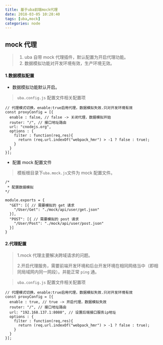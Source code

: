 ```yaml
---
title: 基于uba前端mock代理
date: 2018-03-05 10:28:40
tags: [uba,mock]
categories: node
---
```

## mock 代理

>1. uba 自带 mock 代理插件，默认配置为开启代理功能。
>2. 数据模拟功能对开发环境有效，生产环境无效。

#### 1.数据模拟配置
- 数据模拟功能默认开启。
> `uba.config.js` 配置文件相关配置项
```
// 代理模式切换，enable:true启用代理，数据模拟失效.只对开发环境有效
const proxyConfig = [{
  enable : false, // false -> 关闭代理，数据模拟开始
  router: "/", // 接口地址路由
  url: "cnodejs.org",
  options : {
    filter : function(req,res){
      return (req.url.indexOf("webpack_hmr") > -1 ? false : true);
    }
  }
}];
```
<!--more-->
- 配置 mock 配置文件
> 模板根目录下`uba.mock.js`文件为 mock 配置文件。
```
/*
 * 配置数据模拟
*/

module.exports = {
  "GET": [{ // 需要模拟的 get 请求
    "/User/Get": "./mock/api/user/get.json"
  }],
  "POST": [{ // 需要模拟的 post 请求
    "/User/Post": "./mock/api/user/post.json"
  }]
}
```
#### 2.代理配置
> 1.mock 代理主要解决跨域请求的问题。
>
> 2.开启代理服务，需要前端开发环境和后台开发环境在相同网络当中（即相同局域网内同一网段）。并能正常 `ping` 通。

> `uba.config.js` 配置文件相关配置项

```
// 代理模式切换，enable:true启用代理，数据模拟失效.只对开发环境有效
const proxyConfig = [{
  enable : true, // true -> 开启代理，数据模拟失效
  router: "/", // 接口地址路由
  url: "192.168.137.1:8080", // 设置后端接口服务ip地址
  options : {
    filter : function(req,res){
      return (req.url.indexOf("webpack_hmr") > -1 ? false : true);
    }
  }
}];
```